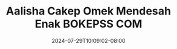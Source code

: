 --- 
title: "Aalisha Cakep Omek Mendesah Enak BOKEPSS COM"
description: "download   Aalisha Cakep Omek Mendesah Enak BOKEPSS COM gratis   terbaru"
date: 2024-07-29T10:09:02-08:00
file_code: "wzcz259rkjr1"
draft: false
cover: "qzh8ewopy8dg8nay.jpg"
tags: ["Aalisha", "Cakep", "Omek", "Mendesah", "Enak", "BOKEPSS", "COM", "bokep-indo", "bokep-viral", "bokep-ig"]
length: 116
fld_id: "1483066"
foldername: "Aalisha  Jenifer"
categories: ["Aalisha  Jenifer"]
views: 0
---